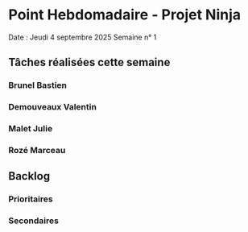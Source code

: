 # Point Hebdomadaire - Projet Ninja

Date : Jeudi 4 septembre 2025
Semaine n° 1

## Tâches réalisées cette semaine

### Brunel Bastien



### Demouveaux Valentin



### Malet Julie



### Rozé Marceau





## Backlog



### Prioritaires



### Secondaires

